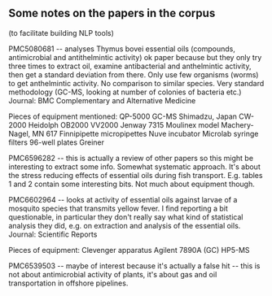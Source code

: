 ## Some notes on the papers in the corpus
(to facilitate building NLP tools)

PMC5080681 -- analyses Thymus bovei essential oils (compounds, antimicrobial and antithelmintic activity) ok paper because but they only try three times to extract oil, examine antibacterial and anthelmintic activity, then get a standard deviation from there. Only use few organisms (worms) to get anthelmintic activity. No comparison to similar species. Very standard methodology (GC-MS, looking at number of colonies of bacteria etc.)
Journal: BMC Complementary and Alternative Medicine

Pieces of equipment mentioned:
QP-5000 GC-MS Shimadzu, Japan
CW-2000
Heidolph OB2000
VV2000
Jenway 7315
Moulinex model
Machery-Nagel, MN 617
Finnipipette micropipettes
Nuve incubator
Microlab syringe filters
96-well plates Greiner

PMC6596282 -- this is actually a review of other papers so this might be interesting to extract some info. Somewhat systematic approach. It's about the stress reducing effects of essential oils during fish transport. E.g. tables 1 and 2 contain some interesting bits. Not much about equipment though.

PMC6602964 -- looks at activity of essential oils against larvae of a mosquito species that transmits yellow fever. I find reporting a bit questionable, in particular they don't really say what kind of statistical analysis they did, e.g. on extraction and analysis of the essential oils. 
Journal: Scientific Reports

Pieces of equipment:
Clevenger apparatus
Agilent 7890A (GC)
HP5-MS


PMC6539503 -- maybe of interest because it's actually a false hit -- this is not about antimicrobial activity of plants, it's about gas and oil transportation in offshore pipelines.




